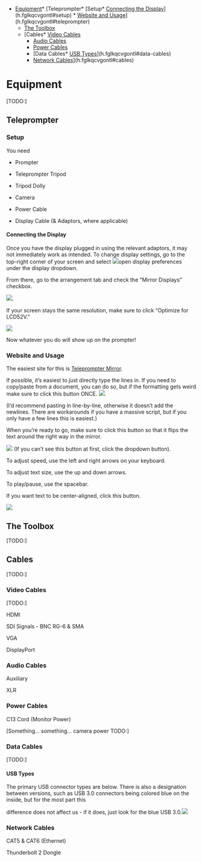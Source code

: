 *   [Equipment](h.fglkqcvgontl)*   [Teleprompter*   [Setup*   [Connecting the Display](h.fglkqcvgontl#connecting-the-display)](h.fglkqcvgontl#setup)
        *   [Website and Usage](h.fglkqcvgontl#website-and-usage)](h.fglkqcvgontl#teleprompter)
    *   [The Toolbox](h.fglkqcvgontl#the-toolbox)
    *   [Cables*   [Video Cables](h.fglkqcvgontl#video-cables)
        *   [Audio Cables](h.fglkqcvgontl#audio-cables)
        *   [Power Cables](h.fglkqcvgontl#power-cables)
        *   [Data Cables*   [USB Types](h.fglkqcvgontl#usb-types)](h.fglkqcvgontl#data-cables)
        *   [Network Cables](h.fglkqcvgontl#network-cables)](h.fglkqcvgontl#cables)

Equipment
=========

\[TODO:\]

Teleprompter
------------

### Setup

You need

*   Prompter

*   Teleprompter Tripod
*   Tripod Dolly
*   Camera
*   Power Cable
*   Display Cable (& Adaptors, where applicable)

#### Connecting the Display

Once you have the display plugged in using the relevant adaptors, it may not immediately work as intended. To change display settings, go to the top-right corner of your screen and select ![](images/image14.png)open display preferences under the display dropdown.

From there, go to the arrangement tab and check the “Mirror Displays” checkbox.

![](images/image75.png).

If your screen stays the same resolution, make sure to click “Optimize for LCD52V.”

![](images/image78.png)

Now whatever you do will show up on the prompter!

### Website and Usage

The easiest site for this is [Teleprompter Mirror](https://www.google.com/url?q=https://telepromptermirror.com/telepromptersoftware.htm&sa=D&source=editors&ust=1646791610908727&usg=AOvVaw0pLEhTWOpAMJ11WY8-ytyM).

If possible, it’s easiest to just directly type the lines in. If you need to copy/paste from a document, you can do so, but if the formatting gets weird make sure to click this button ONCE. ![](images/image30.png)

(I’d recommend pasting in line-by-line, otherwise it doesn’t add the newlines. There are workarounds if you have a massive script, but if you only have a few lines this is easiest.)

When you’re ready to go, make sure to click this button so that it flips the text around the right way in the mirror.

![](images/image43.png) (If you can’t see this button at first, click the dropdown button).

To adjust speed, use the left and right arrows on your keyboard.

To adjust text size, use the up and down arrows.

To play/pause, use the spacebar.

If you want text to be center-aligned, click this button.

![](images/image73.png)

The Toolbox
-----------

\[TODO:\]

Cables
------

\[TODO:\]

### Video Cables

\[TODO:\]

HDMI

SDI Signals - BNC RG-6 & SMA

VGA

DisplayPort

### Audio Cables

Auxiliary

XLR

### Power Cables

C13 Cord (Monitor Power)

\[Something... something... camera power TODO:\]

### Data Cables

\[TODO:\]

#### USB Types

The primary USB connector types are below. There is also a designation between versions, such as USB 3.0 connectors being colored blue on the inside, but for the most part this

difference does not affect us - if it does, just look for the blue USB 3.0.![](images/image77.png)

### Network Cables

CAT5 & CAT6 (Ethernet)

Thunderbolt 2 Dongle